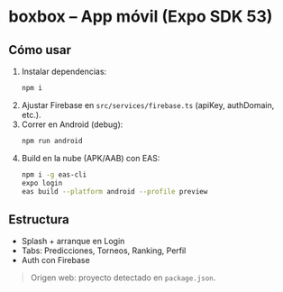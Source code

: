 # boxbox – App móvil (Expo SDK 53)

## Cómo usar
1. Instalar dependencias:
   ```bash
   npm i
   ```
2. Ajustar Firebase en `src/services/firebase.ts` (apiKey, authDomain, etc.).
3. Correr en Android (debug):
   ```bash
   npm run android
   ```
4. Build en la nube (APK/AAB) con EAS:
   ```bash
   npm i -g eas-cli
   expo login
   eas build --platform android --profile preview
   ```

## Estructura
- Splash + arranque en Login
- Tabs: Predicciones, Torneos, Ranking, Perfil
- Auth con Firebase

> Origen web: proyecto detectado en `package.json`.
